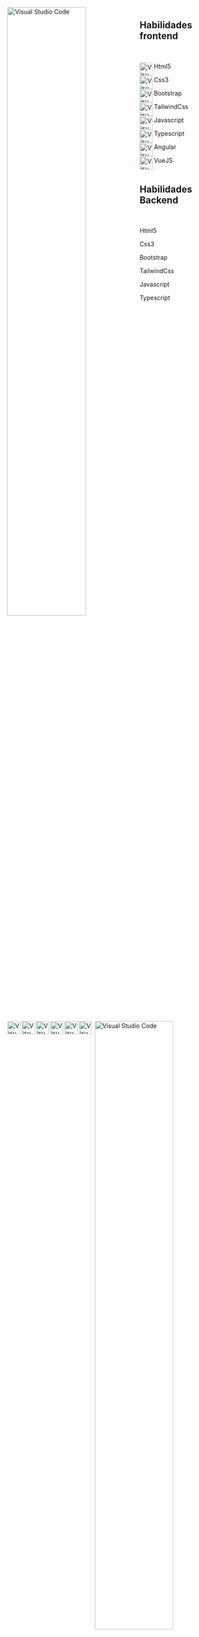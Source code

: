 <img align="left" alt="Visual Studio Code" width="60%" src="https://i.pinimg.com/originals/1b/1a/a0/1b1aa0993720fe25b984557d596212a5.gif"/>

## Habilidades frontend
<br>

<img align="left" alt="Visual Studio Code" width="30px" src="https://image.flaticon.com/icons/png/512/1216/1216733.png"/>Html5
<br>

<img align="left" alt="Visual Studio Code" width="30px" src="https://cdn.iconscout.com/icon/free/png-256/css-131-722685.png"/>Css3
<br>

<img align="left" alt="Visual Studio Code" width="30px" src="https://i.stack.imgur.com/C9301.png"/>Bootstrap
<br>

<img align="left" alt="Visual Studio Code" width="30px" src="https://encrypted-tbn0.gstatic.com/images?q=tbn:ANd9GcSn0Du7wVG5DA94RvOY3QGBjOo2cxkTfliCziV-svMEX2YacH1oFqWai4sywuPE4G-AcEA&usqp=CAU"/>TailwindCss
<br>

<img align="left" alt="Visual Studio Code" width="30px" src="https://cdn.iconscout.com/icon/free/png-256/javascript-2752148-2284965.png"/>Javascript
<br>

<img align="left" alt="Visual Studio Code" width="30px" src="https://cdn.worldvectorlogo.com/logos/typescript.svg"/>Typescript
<br>

<img align="left" alt="Visual Studio Code" width="30px" src="https://encrypted-tbn0.gstatic.com/images?q=tbn:ANd9GcSPHfsT4r6b6oFHNm28Ve5p6gBf454QbJStZF1y0FbRMJHuyvPsWCS7cwglYp1hmpp3kQ8&usqp=CAU"/>Angular
<br>

<img align="left" alt="Visual Studio Code" width="30px" src="https://cdn.iconscout.com/icon/free/png-512/vue-282497.png"/>VueJS
<br>
<br>

<img align="right" alt="Visual Studio Code" width="60%" src="https://i.pinimg.com/originals/97/f6/12/97f612ed63ab4a50972b32ec891cb4dc.gif"/>

## Habilidades Backend
<br>

<img align="left" alt="Visual Studio Code" width="30px" src="https://image.flaticon.com/icons/png/512/1216/1216733.png"/>Html5
<br>

<img align="left" alt="Visual Studio Code" width="30px" src="https://cdn.iconscout.com/icon/free/png-256/css-131-722685.png"/>Css3
<br>

<img align="left" alt="Visual Studio Code" width="30px" src="https://i.stack.imgur.com/C9301.png"/>Bootstrap
<br>

<img align="left" alt="Visual Studio Code" width="30px" src="https://encrypted-tbn0.gstatic.com/images?q=tbn:ANd9GcSn0Du7wVG5DA94RvOY3QGBjOo2cxkTfliCziV-svMEX2YacH1oFqWai4sywuPE4G-AcEA&usqp=CAU"/>TailwindCss
<br>

<img align="left" alt="Visual Studio Code" width="30px" src="https://cdn.iconscout.com/icon/free/png-256/javascript-2752148-2284965.png"/>Javascript
<br>

<img align="left" alt="Visual Studio Code" width="30px" src="https://cdn.worldvectorlogo.com/logos/typescript.svg"/>Typescript
<br>

<br>
<br>

